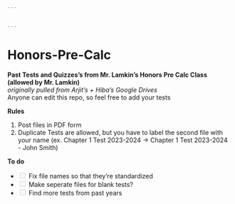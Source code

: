 ```yaml
---


---
```


<h1 id="honors-pre-calc">Honors-Pre-Calc</h1>
<p><strong>Past Tests and Quizzes’s from Mr. Lamkin’s Honors Pre Calc Class (allowed by Mr. Lamkin)</strong><br>
<em>originally pulled from Arjit’s + Hiba’s Google Drives</em><br>
Anyone can edit this repo, so feel free to add your tests</p>
<p><strong>Rules</strong></p>
<ol>
<li>Post files in PDF form</li>
<li>Duplicate Tests are allowed, but you have to label the second file with your name (ex. Chapter 1 Test 2023-2024 -&gt; Chapter 1 Test 2023-2024 - John Smith)</li>
</ol>
<p><strong>To do</strong></p>
<ul>
<li class="task-list-item"><input type="checkbox" class="task-list-item-checkbox" disabled=""> Fix file names so that they’re standardized</li>
<li class="task-list-item"><input type="checkbox" class="task-list-item-checkbox" disabled=""> Make seperate files for blank tests?</li>
<li class="task-list-item"><input type="checkbox" class="task-list-item-checkbox" disabled=""> Find more tests from past years</li>
</ul>


